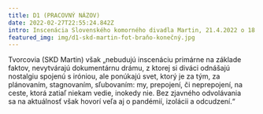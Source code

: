 ```yaml
---
title: D1 (PRACOVNÝ NÁZOV)
date: 2022-02-27T22:55:24.842Z
intro: Inscenácia Slovenského komorného divadla Martin, 21.4.2022 o 18:00 v SND
featured_img: img/d1-skd-martin-fot-braňo-konečný.jpg
---
```

Tvorcovia (SKD Martin) však „nebudujú inscenáciu primárne na základe faktov, nevytvárajú dokumentárnu drámu, z ktorej si diváci odnášajú nostalgiu spojenú s iróniou, ale ponúkajú svet, ktorý je za tým, za plánovaním, stagnovaním, sľubovaním: my, prepojení, či neprepojení, na  ceste, ktorá zatiaľ niekam vedie, inokedy nie. Bez zjavného odvolávania sa na aktuálnosť však hovorí veľa aj o pandémií, izolácii a odcudzení.“